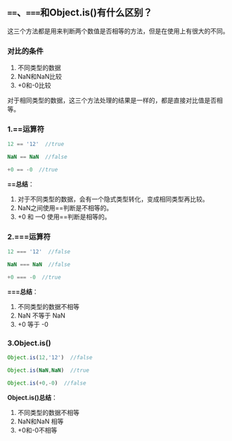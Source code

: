 ## `==`、`===`和Object.is()有什么区别？
这三个方法都是用来判断两个数值是否相等的方法，但是在使用上有很大的不同。

### 对比的条件
1. 不同类型的数据
2. NaN和NaN比较
3. +0和-0比较

对于相同类型的数据，这三个方法处理的结果是一样的，都是直接对比值是否相等。

### 1.==运算符
```js
12 == '12'  //true

NaN == NaN  //false

+0 == -0  //true
```
**==总结**：

1. 对于不同类型的数据，会有一个隐式类型转化，变成相同类型再比较。
2. NaN之间使用==判断是不相等的。
3. +0 和 —0 使用==判断是相等的。

### 2.===运算符
```js
12 === '12'  //false

NaN === NaN  //false

+0 === -0  //true
```
**===总结**：
1. 不同类型的数据不相等
2. NaN 不等于 NaN
3. +0 等于 -0


### 3.Object.is()
```js
Object.is(12,'12')  //false

Object.is(NaN,NaN)  //true

Object.is(+0,-0)  //false
```
**Object.is()总结**：
1. 不同类型的数据不相等
2. NaN和NaN 相等
3. +0和-0不相等











